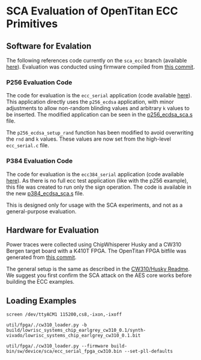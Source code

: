 # SCA Evaluation of OpenTitan ECC Primitives

## Software for Evalation

The following references code currently on the `sca_ecc` branch (available [here](https://github.com/newaetech/opentitan/tree/sca_ecc/sw/device)). Evaluation was conducted using firmware compiled from [this commit](https://github.com/newaetech/opentitan/tree/b0eb66367b9e8dafccc466822da5f4315b83e8f9). 

### P256 Evaluation Code

The code for evaluation is the `ecc_serial` application (code available [here](https://github.com/newaetech/opentitan/blob/sca_ecc/sw/device/sca/ecc_serial.c)). This application directly uses the `p256_ecdsa` application, with minor adjustments
to allow non-random blinding values and arbitrary `k` values to be inserted. The modified application can be seen in the
[p256_ecdsa_sca.s](https://github.com/newaetech/opentitan/blob/sca_ecc/sw/otbn/code-snippets/p256_ecdsa_sca.s) file.

The `p256_ecdsa_setup_rand` function has been modified to avoid overwriting the `rnd` and `k` values. These values are now
set from the high-level `ecc_serial.c` file.


### P384 Evaluation Code

The code for evaluation is the `ecc384_serial` application (code available [here](https://github.com/newaetech/opentitan/blob/sca_ecc/sw/device/sca/ecc384_serial.c)). As there is no full ecc test application (like with the p256 example), this file was created to run only the sign operation.
The code is available in the new [p384_ecdsa_sca.s](https://github.com/newaetech/opentitan/blob/sca_ecc/sw/otbn/code-snippets/p384_ecdsa_sca.s) file.

This is designed only for usage with the SCA experiments, and not as a general-purpose evaluation.

## Hardware for Evaluation
Power traces were collected using ChipWhisperer Husky and a CW310 Bergen target board with a K410T FPGA. The OpenTitan FPGA bitfile was generated from [this commit](https://github.com/newaetech/opentitan/tree/b0eb66367b9e8dafccc466822da5f4315b83e8f9).

The general setup is the same as described in the [CW310/Husky Readme](https://github.com/newaetech/ot-sca/blob/cwhusky-doc/doc/getting_started_bergen.md). We suggest you first confirm the SCA attack on the AES core works before building the ECC examples.

## Loading Examples

```console
screen /dev/ttyACM1 115200,cs8,-ixon,-ixoff
```

```console
util/fpga/./cw310_loader.py -b build/lowrisc_systems_chip_earlgrey_cw310_0.1/synth-vivado/lowrisc_systems_chip_earlgrey_cw310_0.1.bit
```

```console
util/fpga/./cw310_loader.py --firmware build-bin/sw/device/sca/ecc_serial_fpga_cw310.bin --set-pll-defaults
```
